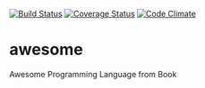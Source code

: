 [![Build Status](https://travis-ci.org/slabounty/awesome.svg?branch=master)](https://travis-ci.org/slabounty/awesome)
[![Coverage Status](https://coveralls.io/repos/slabounty/awesome/badge.png?branch=master)](https://coveralls.io/r/slabounty/awesome?branch=master)
[![Code Climate](https://codeclimate.com/github/slabounty/awesome.png)](https://codeclimate.com/github/slabounty/awesome)
# awesome
Awesome Programming Language from Book

